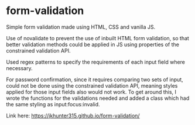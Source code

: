 # form-validation
Simple form validation made using HTML, CSS and vanilla JS. 

Use of novalidate to prevent the use of inbuilt HTML form validation, 
so that better validation methods could be applied in JS using properties of the constrained validation API. 

Used regex patterns to specify the requirements of each input field where necessary.

For password confirmation, since it requires comparing two sets of input, could not be done using the constrained validation API, meaning styles applied for those
input fields also would not work. To get around this, I wrote the functions for the validations needed and added a class which had the same styling as 
input:focus:invalid.

Link here: https://jkhunter315.github.io/form-validation/
